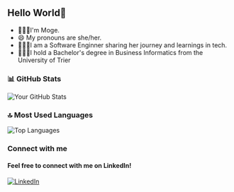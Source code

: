 ## Hello World👋

+ 🙋🏿‍♀️I'm Moge.
+ 😄 My pronouns are she/her.
+ 👩🏿‍🎓I am a Software Enginner sharing her journey and learnings in tech.
+ 👩🏿‍💻I hold a Bachelor's degree in Business Informatics from the University of Trier

### 📊 GitHub Stats
![Your GitHub Stats](https://github-readme-stats.vercel.app/api?username=mobolajii&show_icons=true&theme=radical)

### 🔝 Most Used Languages
![Top Languages](https://github-readme-stats.vercel.app/api/top-langs/?username=mobolajii&layout=compact&card_width=450&theme=tokyonight&bg_color=0d1117&title_color=58a6ff&text_color=c9d1d9&icon_color=2bbc8a&border_color=30363d)

### Connect with me
#### Feel free to connect with me on LinkedIn!
[![LinkedIn](https://img.shields.io/badge/LinkedIn-0A66C2?style=for-the-badge&logo=linkedin&logoColor=white)](https://www.linkedin.com/in/amogemola-okulaja-93b172294/?trk=opento_sprofile_details)









<!--
**mobolajii/mobolajii** is a ✨ _special_ ✨ repository because its `README.md` (this file) appears on your GitHub profile.

Here are some ideas to get you started:

- 🔭 I’m currently working on ...
- 🌱 I’m currently learning ...
- 👯 I’m looking to collaborate on ...
- 🤔 I’m looking for help with ...
- 💬 Ask me about ...
- 📫 How to reach me: ...
- 😄 Pronouns: ...
- ⚡ Fun fact: ...
-->
